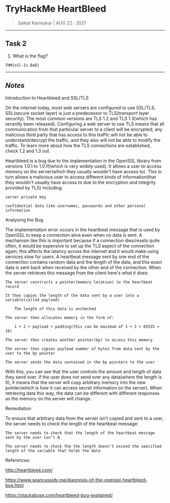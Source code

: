 # TryHackMe HeartBleed

> Saikat Karmakar | AUG 22 : 2021

---

## Task 2

1. What is the flag?
```
THM{sSl-Is-BaD}
```

---
***Notes***
---


Introduction to Heartbleed and SSL/TLS


On the internet today, most web servers are configured to use SSL/TLS. SSL(secure socket layer) is just a predecessor to TLS(transport layer security). The most common versions are TLS 1.2 and TLS 1.3(which has recently been released). Configuring a web server to use TLS means that all communication from that particular server to a client will be encrypted; any malicious third party that has access to this traffic will not be able to understand/decrypt the traffic, and they also will not be able to modify the traffic. To learn more about how the TLS connections are established, check 1.2 and 1.3 out.

Heartbleed is a bug due to the implementation in the OpenSSL library from versions 1.0.1 to 1.0.1f(which is very widely used). It allows a user to access memory on the server(which they usually wouldn't have access to). This in turn allows a malicious user to access different kinds of information(that they wouldn't usually have access to due to the encryption and integrity provided by TLS) including:

    server private key

    confidential data like usernames, passwords and other personal information

Analysing the Bug


The implementation error occurs in the heartbeat message that is used by OpenSSL to keep a connection alive even when no data is sent. A mechanism like this is important because if a connection dies/resets quite often, it would be expensive to set up the TLS aspect of the connection again; this affects the latency across the internet and it would make using services slow for users. A heartbeat message sent by one end of the connection contains random data and the length of the data, and this exact data is sent back when received by the other end of the connection. When the server retrieves this message from the client here's what it does:

    The server constructs a pointer(memory location) to the heartbeat record 

    It then copies the length of the data sent by a user into a variable(called payload)

        The length of this data is unchecked

    The server then allocates memory in the form of:

        1 + 2 + payload + padding(this can be maximum of 1 + 2 + 65535 + 16)

    The server then creates another pointer(bp) to access this memory

    The server then copies payload number of bytes from data sent by the user to the bp pointer

    The server sends the data contained in the bp pointers to the user

With this, you can see that the user controls the amount and length of data they send over. If the user does not send over any data(where the length is 0), it means that the server will copy arbitrary memory into the new pointer(which is how it can access secret information on the server). When retrieving data this way, the data can be different with different responses as the memory on the server will change. 

Remediation

To ensure that arbitrary data from the server isn’t copied and sent to a user, the server needs to check the length of the heartbeat message:

    The server needs to check that the length of the heartbeat message sent by the user isn’t 0

    The server needs to check the the length doesn’t exceed the specified length of the variable that holds the data

References:


http://heartbleed.com/

https://www.seancassidy.me/diagnosis-of-the-openssl-heartbleed-bug.html

https://stackabuse.com/heartbleed-bug-explained/
